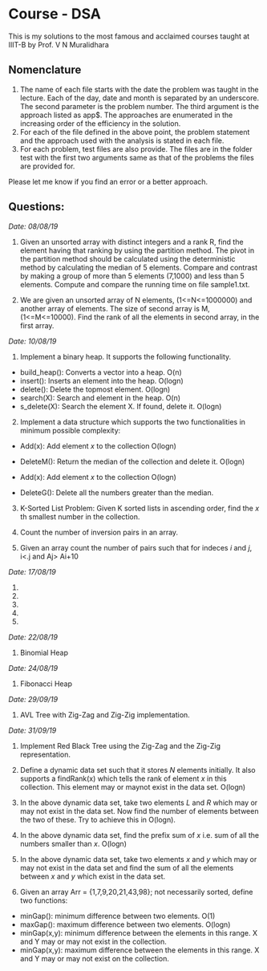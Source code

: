 # Course - DSA

This is my solutions to the most famous and acclaimed courses taught at IIIT-B by Prof. V N Muralidhara

## Nomenclature

1. The name of each file starts with the date the problem was taught in the lecture. Each of the day, date and month is separated by an underscore. The second parameter is the problem number. The third argument is the approach listed as app$. The approaches are enumerated in the increasing order of the efficiency in the solution.
2. For each of the file defined in the above point, the problem statement and the approach used with the analysis is stated in each file.
3. For each problem, test files are also provide. The files are in the folder test with the first two arguments same as that of the problems the files are provided for.

Please let me know if you find an error or a better approach.

## Questions:

_Date: 08/08/19_

1. Given an unsorted array with distinct integers and a rank R, find the element having that ranking by using the partition method. The pivot in the partition method should be calculated using the deterministic method by calculating the median of 5 elements. Compare and contrast by making a group of more than 5 elements (7,1000) and less than 5 elements. Compute and compare the running time on file sample1.txt. 

2. We are given an unsorted array of N elements, (1<=N<=1000000) and another array of elements. The size of second array is M, (1<=M<=10000). Find the rank of all the elements in second array, in the first array.

_Date: 10/08/19_

1. Implement a binary heap. It supports the following functionality.
* build_heap(): Converts a vector into a heap. O(n)
* insert():     Inserts an element into the heap. O(logn)
* delete():	Delete the topmost element. O(logn)
* search(X):	Search and element in the heap. O(n)
* s_delete(X):	Search the element X. If found, delete it. O(logn)

2. Implement a data structure which supports the two functionalities in minimum possible complexity:
* Add(x):	Add element _x_ to the collection O(logn)
* DeleteM():	Return the median of the collection and delete it. O(logn)

* Add(x):	Add element _x_ to the collection O(logn)
* DeleteG():	Delete all the numbers greater than the median. 

3. K-Sorted List Problem: Given K sorted lists in ascending order, find the _x_ th smallest number in the collection.

4. Count the number of inversion pairs in an array.

5. Given an array count the number of pairs such that for indeces _i_ and _j_, i<.j and Aj> Ai+10

_Date: 17/08/19_

1. 

2. 

3. 

4. 

5. 

_Date: 22/08/19_

1. Binomial Heap

_Date: 24/08/19_

1. Fibonacci Heap

_Date: 29/09/19_

1. AVL Tree with Zig-Zag and Zig-Zig implementation.

_Date: 31/09/19_

1. Implement Red Black Tree using the Zig-Zag and the Zig-Zig representation.

2. Define a dynamic data set such that it stores _N_ elements initially. It also supports a findRank(x) which tells the rank of element _x_ in this collection. This element may or maynot exist in the data set. O(logn)

3. In the above dynamic data set, take two elements _L_ and _R_ which may or may not exist in the data set. Now find the number of elements between the two of these. Try to achieve this in O(logn).

4. In the above dynamic data set, find the prefix sum of _x_ i.e. sum of all the numbers smaller than _x_. O(logn)

5. In the above dynamic data set, take two elements _x_ and _y_ which may or may not exist in the data set and find the sum of all the elements between _x_ and _y_ which exist in the data set.

6. Given an array Arr = {1,7,9,20,21,43,98}; not necessarily sorted, define two functions:
* minGap(): minimum difference between two elements. O(1)  
* maxGap(): maximum difference between two elements. O(logn)
* minGap(x,y): minimum difference between the elements in this range. X and Y may or may not exist in the collection. 
* minGap(x,y): maximum difference between the elements in this range. X and Y may or may not exist on the collection.


